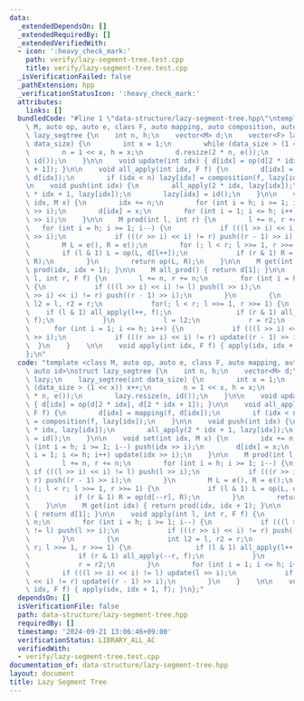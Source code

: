 ```yaml
---
data:
  _extendedDependsOn: []
  _extendedRequiredBy: []
  _extendedVerifiedWith:
  - icon: ':heavy_check_mark:'
    path: verify/lazy-segment-tree.test.cpp
    title: verify/lazy-segment-tree.test.cpp
  _isVerificationFailed: false
  _pathExtension: hpp
  _verificationStatusIcon: ':heavy_check_mark:'
  attributes:
    links: []
  bundledCode: "#line 1 \"data-structure/lazy-segment-tree.hpp\"\ntemplate <class\
    \ M, auto op, auto e, class F, auto mapping, auto composition, auto id>\nstruct\
    \ lazy_segtree {\n    int n, h;\n    vector<M> d;\n    vector<F> lazy;\n    lazy_segtree(int\
    \ data_size) {\n        int x = 1;\n        while (data_size > (1 << x)) x++;\n\
    \        n = 1 << x, h = x;\n        d.resize(2 * n, e());\n        lazy.resize(n,\
    \ id());\n    }\n\n    void update(int idx) { d[idx] = op(d[2 * idx], d[2 * idx\
    \ + 1]); }\n\n    void all_apply(int idx, F f) {\n        d[idx] = mapping(f,\
    \ d[idx]);\n        if (idx < n) lazy[idx] = composition(f, lazy[idx]);\n    }\n\
    \n    void push(int idx) {\n        all_apply(2 * idx, lazy[idx]);\n        all_apply(2\
    \ * idx + 1, lazy[idx]);\n        lazy[idx] = id();\n    }\n\n    void set(int\
    \ idx, M x) {\n        idx += n;\n        for (int i = h; i >= 1; i--) push(idx\
    \ >> i);\n        d[idx] = x;\n        for (int i = 1; i <= h; i++) update(idx\
    \ >> i);\n    }\n\n    M prod(int l, int r) {\n        l += n, r += n;\n     \
    \   for (int i = h; i >= 1; i--) {\n            if (((l >> i) << i) != l) push(l\
    \ >> i);\n            if (((r >> i) << i) != r) push((r - 1) >> i);\n        }\n\
    \        M L = e(), R = e();\n        for (; l < r; l >>= 1, r >>= 1) {\n    \
    \        if (l & 1) L = op(L, d[l++]);\n            if (r & 1) R = op(d[--r],\
    \ R);\n        }\n        return op(L, R);\n    }\n\n    M get(int idx) { return\
    \ prod(idx, idx + 1); }\n\n    M all_prod() { return d[1]; }\n\n    void apply(int\
    \ l, int r, F f) {\n        l += n, r += n;\n        for (int i = h; i >= 1; i--)\
    \ {\n            if (((l >> i) << i) != l) push(l >> i);\n            if (((r\
    \ >> i) << i) != r) push((r - 1) >> i);\n        }\n        {\n            int\
    \ l2 = l, r2 = r;\n            for(; l < r; l >>= 1, r >>= 1) {\n            \
    \    if (l & 1) all_apply(l++, f);\n                if (r & 1) all_apply(--r,\
    \ f);\n            }\n            l = l2;\n            r = r2;\n        }\n  \
    \      for (int i = 1; i <= h; i++) {\n            if (((l >> i) << i) != l) update(l\
    \ >> i);\n            if (((r >> i) << i) != r) update((r - 1) >> i);\n      \
    \  }\n    }    \n\n    void apply(int idx, F f) { apply(idx, idx + 1, f); }\n\
    };\n"
  code: "template <class M, auto op, auto e, class F, auto mapping, auto composition,\
    \ auto id>\nstruct lazy_segtree {\n    int n, h;\n    vector<M> d;\n    vector<F>\
    \ lazy;\n    lazy_segtree(int data_size) {\n        int x = 1;\n        while\
    \ (data_size > (1 << x)) x++;\n        n = 1 << x, h = x;\n        d.resize(2\
    \ * n, e());\n        lazy.resize(n, id());\n    }\n\n    void update(int idx)\
    \ { d[idx] = op(d[2 * idx], d[2 * idx + 1]); }\n\n    void all_apply(int idx,\
    \ F f) {\n        d[idx] = mapping(f, d[idx]);\n        if (idx < n) lazy[idx]\
    \ = composition(f, lazy[idx]);\n    }\n\n    void push(int idx) {\n        all_apply(2\
    \ * idx, lazy[idx]);\n        all_apply(2 * idx + 1, lazy[idx]);\n        lazy[idx]\
    \ = id();\n    }\n\n    void set(int idx, M x) {\n        idx += n;\n        for\
    \ (int i = h; i >= 1; i--) push(idx >> i);\n        d[idx] = x;\n        for (int\
    \ i = 1; i <= h; i++) update(idx >> i);\n    }\n\n    M prod(int l, int r) {\n\
    \        l += n, r += n;\n        for (int i = h; i >= 1; i--) {\n           \
    \ if (((l >> i) << i) != l) push(l >> i);\n            if (((r >> i) << i) !=\
    \ r) push((r - 1) >> i);\n        }\n        M L = e(), R = e();\n        for\
    \ (; l < r; l >>= 1, r >>= 1) {\n            if (l & 1) L = op(L, d[l++]);\n \
    \           if (r & 1) R = op(d[--r], R);\n        }\n        return op(L, R);\n\
    \    }\n\n    M get(int idx) { return prod(idx, idx + 1); }\n\n    M all_prod()\
    \ { return d[1]; }\n\n    void apply(int l, int r, F f) {\n        l += n, r +=\
    \ n;\n        for (int i = h; i >= 1; i--) {\n            if (((l >> i) << i)\
    \ != l) push(l >> i);\n            if (((r >> i) << i) != r) push((r - 1) >> i);\n\
    \        }\n        {\n            int l2 = l, r2 = r;\n            for(; l <\
    \ r; l >>= 1, r >>= 1) {\n                if (l & 1) all_apply(l++, f);\n    \
    \            if (r & 1) all_apply(--r, f);\n            }\n            l = l2;\n\
    \            r = r2;\n        }\n        for (int i = 1; i <= h; i++) {\n    \
    \        if (((l >> i) << i) != l) update(l >> i);\n            if (((r >> i)\
    \ << i) != r) update((r - 1) >> i);\n        }\n    }    \n\n    void apply(int\
    \ idx, F f) { apply(idx, idx + 1, f); }\n};"
  dependsOn: []
  isVerificationFile: false
  path: data-structure/lazy-segment-tree.hpp
  requiredBy: []
  timestamp: '2024-09-21 13:06:46+09:00'
  verificationStatus: LIBRARY_ALL_AC
  verifiedWith:
  - verify/lazy-segment-tree.test.cpp
documentation_of: data-structure/lazy-segment-tree.hpp
layout: document
title: Lazy Segment Tree
---
```

